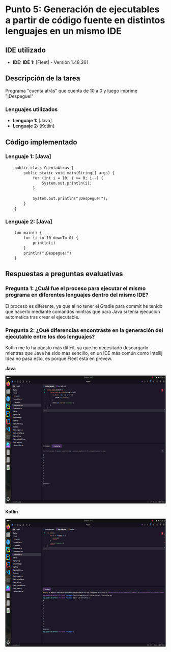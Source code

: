 # Punto 5: Generación de ejecutables a partir de código fuente en distintos lenguajes en un mismo IDE

## IDE utilizado
- **IDE:** **IDE 1:** [Fleet] - Versión 1.48.261

## Descripción de la tarea
Programa "cuenta atrás" que cuenta de 10 a 0 y luego imprime "¡Despegue!"

### Lenguajes utilizados
- **Lenguaje 1:** [Java]
- **Lenguaje 2:** [Kotlin]

## Código implementado

### Lenguaje 1: [Java]
```
    public class CuentaAtras {
        public static void main(String[] args) {
            for (int i = 10; i >= 0; i--) {
                System.out.println(i); 
            }

            System.out.println("¡Despegue!");
        }
    }
```

### Lenguaje 2: [Java]
```
    fun main() {
        for (i in 10 downTo 0) {
            println(i)
        }
        println("¡Despegue!")
    }
```

## Respuestas a preguntas evaluativas

### Pregunta 1: ¿Cuál fue el proceso para ejecutar el mismo programa en diferentes lenguajes dentro del mismo IDE?
El proceso es diferente, ya que al no tener el Gradle para commit he tenido que hacerlo mediante comandos mintras que para Java si tenia ejecucion automatica tras crear el ejecutable.

### Pregunta 2: ¿Qué diferencias encontraste en la generación del ejecutable entre los dos lenguajes?
Kotlin me lo ha puesto más difícil, ya que he necesitado descargarlo mientras que Java ha sido más sencillo, en un IDE más común como Intellij Idea no pasa esto, es porque Fleet está en prevew.

**Java**

<img src="capturas/ejecucion_java.png" width="700" height="400">

**Kotlin**

<img src="capturas/ejecucion_kotlin.png" width="700" height="400">
